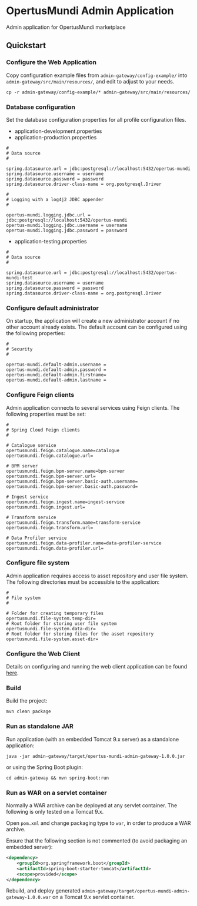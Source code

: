 # OpertusMundi Admin Application

Admin application for OpertusMundi marketplace

## Quickstart

### Configure the Web Application

Copy configuration example files from `admin-gateway/config-example/` into `admin-gateway/src/main/resources/`, and edit to adjust to your needs.

`cp -r admin-gateway/config-example/* admin-gateway/src/main/resources/`

### Database configuration

Set the database configuration properties for all profile configuration files.

* application-development.properties
* application-production.properties

```properties
#
# Data source
#

spring.datasource.url = jdbc:postgresql://localhost:5432/opertus-mundi
spring.datasource.username = username
spring.datasource.password = password
spring.datasource.driver-class-name = org.postgresql.Driver

#
# Logging with a log4j2 JDBC appender
#

opertus-mundi.logging.jdbc.url = jdbc:postgresql://localhost:5432/opertus-mundi
opertus-mundi.logging.jdbc.username = username
opertus-mundi.logging.jdbc.password = password
```

* application-testing.properties

```properties
#
# Data source
#

spring.datasource.url = jdbc:postgresql://localhost:5432/opertus-mundi-test
spring.datasource.username = username
spring.datasource.password = password
spring.datasource.driver-class-name = org.postgresql.Driver
```

### Configure default administrator

On startup, the application will create a new administrator account if no other account already exists.
The default account can be configured using the following properties:

```properties
#
# Security
#

opertus-mundi.default-admin.username =
opertus-mundi.default-admin.password =
opertus-mundi.default-admin.firstname=
opertus-mundi.default-admin.lastname =
```

### Configure Feign clients

Admin application connects to several services using Feign clients. The following properties must be set:

```
#
# Spring Cloud Feign clients
#

# Catalogue service
opertusmundi.feign.catalogue.name=catalogue
opertusmundi.feign.catalogue.url=

# BPM server
opertusmundi.feign.bpm-server.name=bpm-server
opertusmundi.feign.bpm-server.url=
opertusmundi.feign.bpm-server.basic-auth.username=
opertusmundi.feign.bpm-server.basic-auth.password=

# Ingest service
opertusmundi.feign.ingest.name=ingest-service
opertusmundi.feign.ingest.url=

# Transform service
opertusmundi.feign.transform.name=transform-service
opertusmundi.feign.transform.url=

# Data Profiler service
opertusmundi.feign.data-profiler.name=data-profiler-service
opertusmundi.feign.data-profiler.url=
```

### Configure file system

Admin application requires access to asset repository and user file system. The following directories must be accessible to the application:

```
#
# File system
#

# Folder for creating temporary files
opertusmundi.file-system.temp-dir=
# Root folder for storing user file system
opertusmundi.file-system.data-dir=
# Root folder for storing files for the asset repository
opertusmundi.file-system.asset-dir=
```

### Configure the Web Client

Details on configuring and running the web client application can be found [here](https://github.com/OpertusMundi/frontend-admin/blob/master/README.md).

### Build

Build the project:

    mvn clean package

### Run as standalone JAR

Run application (with an embedded Tomcat 9.x server) as a standalone application:

    java -jar admin-gateway/target/opertus-mundi-admin-gateway-1.0.0.jar

or using the Spring Boot plugin:

    cd admin-gateway && mvn spring-boot:run

### Run as WAR on a servlet container

Normally a WAR archive can be deployed at any servlet container. The following is only tested on a Tomcat 9.x.

Open `pom.xml` and change packaging type to `war`, in order to produce a WAR archive.

Ensure that the following section is not commented (to avoid packaging an embedded server):

```xml
<dependency>
    <groupId>org.springframework.boot</groupId>
    <artifactId>spring-boot-starter-tomcat</artifactId>
    <scope>provided</scope>
</dependency>    
```

Rebuild, and deploy generated `admin-gateway/target/opertus-mundi-admin-gateway-1.0.0.war` on a Tomcat 9.x servlet container.
